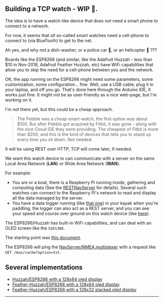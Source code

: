 ## Building a TCP watch - WIP 🚧.
The idea is to have a watch-like device that does _not_ need a smart phone to connect to a network.

For now, it seems that _all_ so-called smart watches need a cell-phone to connect to (via BlueTooth) to get to the net.

Ah yes, and why not a dish-washer, or a police car 🚓, or an helicopter 🚁 ???

Boards like the ESP8266 (and similar, like the Adafruit Huzzah - less than $10 in Nov-2018, Adafruit Feather Huzzah, etc) have WiFi capabilities that allow you to skip the need for a
cell-phone between you and the network.

OK, the app running on the ESP8266 might need some parameters, some customization, some configuration... fine.
Well, use a USB cable, plug it in your laptop, and off you go.
That's done here through the Arduino IDE, it works just fine.
It might not be as user-friendly as a nice web-page, but I'm working on it.

I'm not there yet, but this could be a cheap approach.

> The Pebble was a cheap smart-watch, the first option was about $100. But after Pebble got acquired by Fitbit,
> it was gone - along with the nice Cloud IDE they were providing. The cheapest of Fitbit is more than $200,
> and this is the kind of devices that tells you to stand up every time you sit down. Not needed.

It will be using REST over HTTP, TCP will come later, if needed.

We want this watch device to can communicate with a server on the same Local Area Network (**LAN**) or Wide Area Network (**WAN**).

For example:
- You are or a boat, there is a Raspberry Pi running inside, gathering and computing data (See the [RESTNavServer](https://github.com/OlivierLD/raspberry-coffee/tree/master/RESTNavServer) for details). Several such watches can connect to the Raspberry Pi's network to read and display all the data managed by the server.
- You have a data logger running (like [that one](https://github.com/OlivierLD/raspberry-coffee/blob/master/NMEA.multiplexer/examples.md#driving-and-logging)) in your kayak when you're paddling, the logger can also act as a REST server, and you can see your speed and course over ground on this watch device (like [here](./feather.smart.TCP.watch/README.md)).

The ESP8266/Huzzah has built-in WiFi capabilities, and can deal with an OLED screen like the `SSD1306`.

The starting point was [this document](https://learn.adafruit.com/huzzah-weather-display?view=all).

The ESP8266 will ping the [NavServer/NMEA.multiplexer](https://github.com/OlivierLD/raspberry-coffee/blob/master/NMEA.multiplexer/README.md) with a request like `GET /mux/cache?option=txt`.

## Several implementations

- [Huzzah/ESP8266 with a 128x64 oled display](./huzzah.smart.TCP.watch/README.md)
- [Feather-Huzzah/ESP8266 with a 128x64 oled display](./huzzah.smart.TCP.watch/README.md#prototyping-with-an-adafruit-feather-huzzahesp8266)
- [Feather-Huzzah/ESP8266 with a 128x32 stacked oled display](./feather.smart.TCP.watch/README.md)

---
